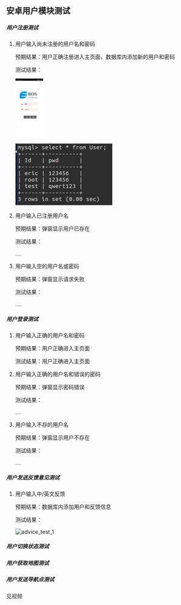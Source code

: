 ## 安卓用户模块测试

##### 用户注册测试

1. 用户输入尚未注册的用户名和密码

   预期结果：用户正确注册进入主页面，数据库内添加新的用户和密码

   测试结果：

   <img src=".\Android_result\sgn_up_test_1_1.png" alt="sgn_up_test_1_1" style="zoom:15%;" />

   ![sgn_up_test_1_3](.\Android_result\sgn_up_test_1_3.png)

2. 用户输入已注册用户名

   预期结果：弹窗显示用户已存在

   测试结果：

   <img src="\Android_result\sgn_up_test_2.png" alt="sgn_up_test_2" style="zoom:15%;" />

3. 用户输入空的用户名或密码

   预期结果：弹窗显示请求失败

   测试结果：

   <img src="\Android_result\sgn_up_test_3.png" alt="sgn_up_test_3" style="zoom:15%;" />

##### 用户登录测试

1. 用户输入正确的用户名和密码

   预期结果：用户正确进入主页面

   测试结果：用户正确进入主页面

2. 用户输入正确的用户名和错误的密码

   预期结果：弹窗显示密码错误

   测试结果：

   <img src="\Android_result\log_in_test_2.png" alt="log_in_test_2" style="zoom:15%;" />

3. 用户输入不存的用户名

   预期结果：弹窗显示用户不存在

   测试结果：

   <img src="\Android_result\log_in_test_3.png" alt="log_in_test_3" style="zoom:15%;" />

##### 用户发送反馈意见测试

1. 用户输入中/英文反馈

   预期结果：数据库内添加用户和反馈信息

   测试结果：

   ![advice_test_1](\Android_result\advice_test_1.png)

##### 用户切换状态测试

##### 用户获取地图测试

##### 用户发送导航点测试

见视频